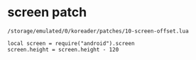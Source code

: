 # screen patch
```
/storage/emulated/0/koreader/patches/10-screen-offset.lua
```
```
local screen = require("android").screen
screen.height = screen.height - 120

```